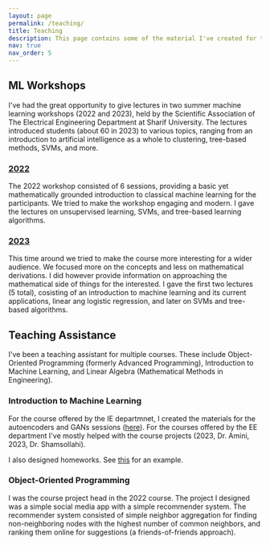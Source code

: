 ```yaml
---
layout: page
permalink: /teaching/
title: Teaching
description: This page contains some of the material I've created for the purpose of teaching.
nav: true
nav_order: 5
---
```


## ML Workshops
I've had the great opportunity to give lectures in two summer machine learning workshops (2022 and 2023), held by the Scientific Association of The Electrical Engineering Department at Sharif University. The lectures introduced students (about 60 in 2023) to various topics, ranging from an introduction to artificial intelligence as a whole to clustering, tree-based methods, SVMs, and more.

### [2022](https://github.com/amir-thatoneguy/Machine-Learning-ESW)
The 2022 workshop consisted of 6 sessions, providing a basic yet mathematically grounded introduction to classical machine learning for the participants. We tried to make the workshop engaging and modern. I gave the lectures on unsupervised learning, SVMs, and tree-based learning algorithms.

### [2023](https://github.com/amir-thatoneguy/AIvengers-Intro-to-ML)
This time around we tried to make the course more interesting for a wider audience. We focused more on the concepts and less on mathematical derivations. I did however provide information on approaching the mathematical side of things for the interested. I gave the first two lectures (5 total), cosisting of an introduction to machine learning and its current applications, linear ang logistic regression, and later on SVMs and tree-based algorithms.


## Teaching Assistance
I've been a teaching assistant for multiple courses. These include Object-Oriented Programming (formerly Advanced Programming), Introduction to Machine Learning, and Linear Algebra (Mathematical Methods in Engineering). 

### Introduction to Machine Learning
For the course offered by the IE departmnet, I created the materials for the autoencoders and GANs sessions ([here](https://docs.google.com/presentation/d/1sAClFyLLSPQNh0kDS3EfUNDxneOWgbHlkUz1yW2dFec/edit?usp=sharing)). For the courses offered by the EE department I've mostly helped with the course projects (2023, Dr. Amini, 2023, Dr. Shamsollahi). 

I also designed homeworks. See [this](https://amir-thatoneguy.github.io/assets/pdf/sol4_ml.pdf) for an example.

### Object-Oriented Programming
I was the course project head in the 2022 course. The project I designed was a simple social media app with a simple recommender system. The recommender system consisted of simple neighbor aggregation for finding non-neighboring nodes with the highest number of common neighbors, and ranking them online for suggestions (a friends-of-friends approach).

